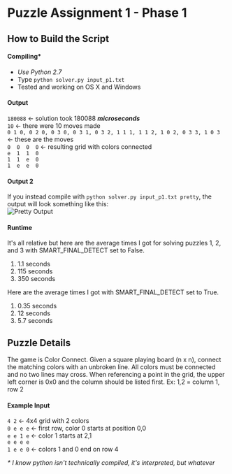 # Puzzle Assignment 1 - Phase 1

## How to Build the Script
#### Compiling*
* *Use Python 2.7*  
* Type `python solver.py input_p1.txt`
* Tested and working on OS X and Windows

#### Output
`180088` <- solution took 180088 **_microseconds_**   
`10`     <- there were 10 moves made  
`0 1 0, 0 2 0, 0 3 0, 0 3 1, 0 3 2, 1 1 1, 1 1 2, 1 0 2, 0 3 3, 1 0 3` <- these are the moves  
`0  0  0  0` <- resulting grid with colors connected  
`e  1  1  0`  
`1  1  e  0`  
`1  e  e  0`  

#### Output 2
If you instead compile with `python solver.py input_p1.txt pretty`, the output will look something like this:  
![Pretty Output](http://snappyimages.nextwavesrl.netdna-cdn.com/img/b7def6c1b375dbd2fa78d9af5fd8fc8a.png)

#### Runtime
It's all relative but here are the average times I got for solving puzzles 1, 2, and 3 with SMART_FINAL_DETECT set to False.
1. 1.1 seconds
2. 115 seconds
3. 350 seconds

Here are the average times I got with SMART_FINAL_DETECT set to True.
1. 0.35 seconds
2. 12 seconds
3. 5.7 seconds

## Puzzle Details
The game is Color Connect. Given a square playing board (n x n), connect the matching colors with an unbroken line. All colors must be connected and no two lines may cross. When referencing a point in the grid, the upper left corner is 0x0 and the column should be listed first. Ex: 1,2 = column 1, row 2

#### Example Input
`4 2`      <- 4x4 grid with 2 colors  
`0 e e e`  <- first row, color 0 starts at position 0,0  
`e e 1 e`  <- color 1 starts at 2,1  
`e e e e`  
`1 e e 0`	<- colors 1 and 0 end on row 4



_* I know python isn't technically compiled, it's interpreted, but whatever_
